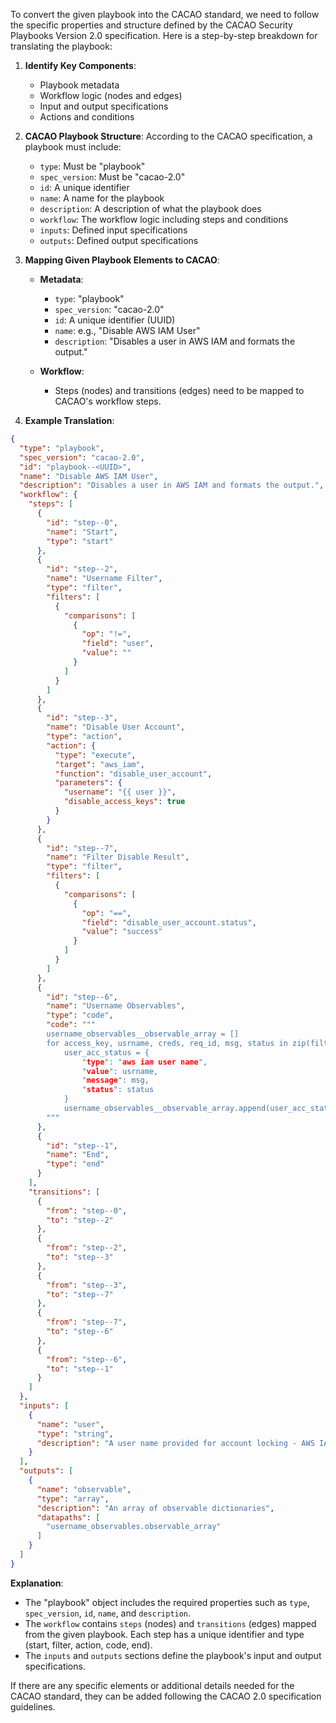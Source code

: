 To convert the given playbook into the CACAO standard, we need to follow the specific properties and structure defined by the CACAO Security Playbooks Version 2.0 specification. Here is a step-by-step breakdown for translating the playbook:

1. **Identify Key Components**:
   - Playbook metadata
   - Workflow logic (nodes and edges)
   - Input and output specifications
   - Actions and conditions

2. **CACAO Playbook Structure**:
   According to the CACAO specification, a playbook must include:
   - `type`: Must be "playbook"
   - `spec_version`: Must be "cacao-2.0"
   - `id`: A unique identifier
   - `name`: A name for the playbook
   - `description`: A description of what the playbook does
   - `workflow`: The workflow logic including steps and conditions
   - `inputs`: Defined input specifications
   - `outputs`: Defined output specifications

3. **Mapping Given Playbook Elements to CACAO**:
   - **Metadata**:
     - `type`: "playbook"
     - `spec_version`: "cacao-2.0"
     - `id`: A unique identifier (UUID)
     - `name`: e.g., "Disable AWS IAM User"
     - `description`: "Disables a user in AWS IAM and formats the output."

   - **Workflow**:
     - Steps (nodes) and transitions (edges) need to be mapped to CACAO's workflow steps.

4. **Example Translation**:
```json
{
  "type": "playbook",
  "spec_version": "cacao-2.0",
  "id": "playbook--<UUID>",
  "name": "Disable AWS IAM User",
  "description": "Disables a user in AWS IAM and formats the output.",
  "workflow": {
    "steps": [
      {
        "id": "step--0",
        "name": "Start",
        "type": "start"
      },
      {
        "id": "step--2",
        "name": "Username Filter",
        "type": "filter",
        "filters": [
          {
            "comparisons": [
              {
                "op": "!=",
                "field": "user",
                "value": ""
              }
            ]
          }
        ]
      },
      {
        "id": "step--3",
        "name": "Disable User Account",
        "type": "action",
        "action": {
          "type": "execute",
          "target": "aws_iam",
          "function": "disable_user_account",
          "parameters": {
            "username": "{{ user }}",
            "disable_access_keys": true
          }
        }
      },
      {
        "id": "step--7",
        "name": "Filter Disable Result",
        "type": "filter",
        "filters": [
          {
            "comparisons": [
              {
                "op": "==",
                "field": "disable_user_account.status",
                "value": "success"
              }
            ]
          }
        ]
      },
      {
        "id": "step--6",
        "name": "Username Observables",
        "type": "code",
        "code": """
        username_observables__observable_array = []
        for access_key, usrname, creds, req_id, msg, status in zip(filtered_result_0_parameter_disable_access_keys, filtered_result_0_parameter_username, filtered_result_0_parameter_credentials, filtered_result_0_data___requestid, filtered_result_0_message, filtered_result_0_status):
            user_acc_status = {
                "type": "aws iam user name",
                "value": usrname,
                "message": msg,
                "status": status
            }
            username_observables__observable_array.append(user_acc_status)
        """
      },
      {
        "id": "step--1",
        "name": "End",
        "type": "end"
      }
    ],
    "transitions": [
      {
        "from": "step--0",
        "to": "step--2"
      },
      {
        "from": "step--2",
        "to": "step--3"
      },
      {
        "from": "step--3",
        "to": "step--7"
      },
      {
        "from": "step--7",
        "to": "step--6"
      },
      {
        "from": "step--6",
        "to": "step--1"
      }
    ]
  },
  "inputs": [
    {
      "name": "user",
      "type": "string",
      "description": "A user name provided for account locking - AWS IAM"
    }
  ],
  "outputs": [
    {
      "name": "observable",
      "type": "array",
      "description": "An array of observable dictionaries",
      "datapaths": [
        "username_observables.observable_array"
      ]
    }
  ]
}
```

**Explanation**:
- The "playbook" object includes the required properties such as `type`, `spec_version`, `id`, `name`, and `description`.
- The `workflow` contains `steps` (nodes) and `transitions` (edges) mapped from the given playbook. Each step has a unique identifier and type (start, filter, action, code, end).
- The `inputs` and `outputs` sections define the playbook's input and output specifications.

If there are any specific elements or additional details needed for the CACAO standard, they can be added following the CACAO 2.0 specification guidelines.
